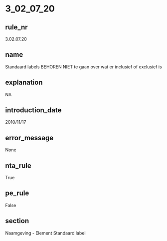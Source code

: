 # 3_02_07_20

## rule_nr
3.02.07.20

## name
Standaard labels BEHOREN NIET te gaan over wat er inclusief of exclusief is

## explanation
NA

## introduction_date
2010/11/17

## error_message
None

## nta_rule
True

## pe_rule
False

## section
Naamgeving - Element Standaard label

